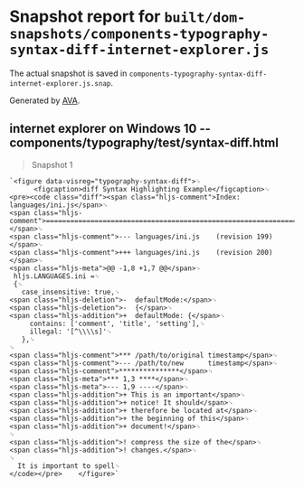 # Snapshot report for `built/dom-snapshots/components-typography-syntax-diff-internet-explorer.js`

The actual snapshot is saved in `components-typography-syntax-diff-internet-explorer.js.snap`.

Generated by [AVA](https://ava.li).

## internet explorer on Windows 10 -- components/typography/test/syntax-diff.html

> Snapshot 1

    `<figure data-visreg="typography-syntax-diff">␊
          <figcaption>diff Syntax Highlighting Example</figcaption>␊
    <pre><code class="diff"><span class="hljs-comment">Index: languages/ini.js</span>␊
    <span class="hljs-comment">===================================================================</span>␊
    <span class="hljs-comment">--- languages/ini.js    (revision 199)</span>␊
    <span class="hljs-comment">+++ languages/ini.js    (revision 200)</span>␊
    <span class="hljs-meta">@@ -1,8 +1,7 @@</span>␊
     hljs.LANGUAGES.ini =␊
     {␊
       case_insensitive: true,␊
    <span class="hljs-deletion">-  defaultMode:</span>␊
    <span class="hljs-deletion">-  {</span>␊
    <span class="hljs-addition">+  defaultMode: {</span>␊
         contains: ['comment', 'title', 'setting'],␊
         illegal: '[^\\\\s]'␊
       },␊
    ␊
    <span class="hljs-comment">*** /path/to/original timestamp</span>␊
    <span class="hljs-comment">--- /path/to/new      timestamp</span>␊
    <span class="hljs-comment">***************</span>␊
    <span class="hljs-meta">*** 1,3 ****</span>␊
    <span class="hljs-meta">--- 1,9 ----</span>␊
    <span class="hljs-addition">+ This is an important</span>␊
    <span class="hljs-addition">+ notice! It should</span>␊
    <span class="hljs-addition">+ therefore be located at</span>␊
    <span class="hljs-addition">+ the beginning of this</span>␊
    <span class="hljs-addition">+ document!</span>␊
    ␊
    <span class="hljs-addition">! compress the size of the</span>␊
    <span class="hljs-addition">! changes.</span>␊
    ␊
      It is important to spell␊
    </code></pre>    </figure>`
